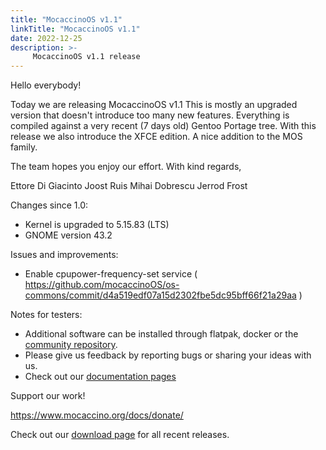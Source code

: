 ```yaml
---
title: "MocaccinoOS v1.1"
linkTitle: "MocaccinoOS v1.1"
date: 2022-12-25
description: >-
     MocaccinoOS v1.1 release
---
```


Hello everybody!

Today we are releasing MocaccinoOS v1.1
This is mostly an upgraded version that doesn't introduce too many new features. Everything is compiled against a very recent (7 days old) Gentoo Portage tree.  With this release we also introduce the XFCE edition. A nice addition to the MOS family.

The team hopes you enjoy our effort.
With kind regards,

Ettore Di Giacinto
Joost Ruis
Mihai Dobrescu
Jerrod Frost

Changes since 1.0:

- Kernel is upgraded to 5.15.83 (LTS)
- GNOME version 43.2

Issues and improvements:

- Enable cpupower-frequency-set service ( https://github.com/mocaccinoOS/os-commons/commit/d4a519edf07a15d2302fbe5dc95bff66f21a29aa )

Notes for testers:

- Additional software can be installed through flatpak, docker or the [community repository](https://github.com/mocaccinoOS/community-repository).
- Please give us feedback by reporting bugs or sharing your ideas with us.
- Check out our [documentation pages](https://www.mocaccino.org/docs/)

Support our work!

https://www.mocaccino.org/docs/donate/

Check out our [download page](https://github.com/mocaccinoOS/mocaccino/releases) for all recent releases.
